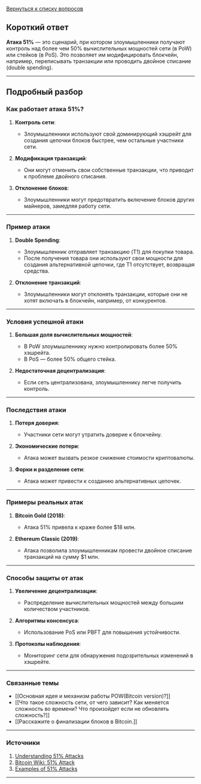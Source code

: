[Вернуться к списку вопросов](3.%20Список%20вопросов)
## Короткий ответ

**Атака 51%** — это сценарий, при котором злоумышленники получают контроль над более чем 50% вычислительных мощностей сети (в PoW) или стейков (в PoS). Это позволяет им модифицировать блокчейн, например, переписывать транзакции или проводить двойное списание (double spending).

---

## Подробный разбор

### Как работает атака 51%?

1. **Контроль сети**:
   - Злоумышленники используют свой доминирующий хэшрейт для создания цепочки блоков быстрее, чем остальные участники сети.

2. **Модификация транзакций**:
   - Они могут отменить свои собственные транзакции, что приводит к проблеме двойного списания.

3. **Отклонение блоков**:
   - Злоумышленники могут предотвратить включение блоков других майнеров, замедляя работу сети.

---

### Пример атаки

1. **Double Spending**:
   - Злоумышленник отправляет транзакцию (T1) для покупки товара.
   - После получения товара они используют свои мощности для создания альтернативной цепочки, где T1 отсутствует, возвращая средства.

2. **Отклонение транзакций**:
   - Злоумышленники могут отклонять транзакции, которые они не хотят включать в блокчейн, например, от конкурентов.

---

### Условия успешной атаки

1. **Большая доля вычислительных мощностей**:
   - В PoW злоумышленнику нужно контролировать более 50% хэшрейта.
   - В PoS — более 50% общего стейка.

2. **Недостаточная децентрализация**:
   - Если сеть централизована, злоумышленнику легче получить контроль.

---

### Последствия атаки

1. **Потеря доверия**:
   - Участники сети могут утратить доверие к блокчейну.

2. **Экономические потери**:
   - Атака может вызвать резкое снижение стоимости криптовалюты.

3. **Форки и разделение сети**:
   - Атака может привести к созданию альтернативных цепочек.

---

### Примеры реальных атак

1. **Bitcoin Gold (2018)**:
   - Атака 51% привела к краже более $18 млн.

2. **Ethereum Classic (2019)**:
   - Атака позволила злоумышленникам провести двойное списание транзакций на сумму $1 млн.

---

### Способы защиты от атак

1. **Увеличение децентрализации**:
   - Распределение вычислительных мощностей между большим количеством участников.

2. **Алгоритмы консенсуса**:
   - Использование PoS или PBFT для повышения устойчивости.

3. **Протоколы наблюдения**:
   - Мониторинг сети для обнаружения подозрительных изменений в хэшрейте.

---

### Связанные темы

- [[Основная идея и механизм работы POW(Bitcoin version)?]]
- [[Что такое сложность сети, от чего зависит? Как меняется сложность во времени? Что произойдет если не обновлять сложность?]]
- [[Расскажите о финализации блоков в Bitcoin.]]

---

### Источники

1. [Understanding 51% Attacks](https://www.coindesk.com/learn/what-is-a-51-percent-attack/)
2. [Bitcoin Wiki: 51% Attack](https://en.bitcoin.it/wiki/51%25_attack)
3. [Examples of 51% Attacks](https://www.investopedia.com/terms/1/51-attack.asp)

---